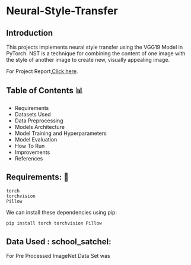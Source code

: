# Neural-Style-Transfer

## Introduction 
This projects implements neural style transfer using the VGG19 Model in PyTorch. NST is a technique for combining the content of one image with the style of another image to create new, visually appealing image.

For Project Report,[Click here](https://docs.google.com/document/d/1aMs9dBNpfnUQYe7WOupe4KDcikSqZIGcI6BF2hNMbnE/edit?usp=sharing).

## Table of Contents :bar_chart:
- Requirements
- Datasets Used
- Data Preprocessing
- Models Architecture
- Model Training and Hyperparameters
- Model Evaluation
- How To Run
- Improvements
- References

## Requirements: 🔔
``` 
torch
torchvision
Pillow
```
We can install these dependencies using pip:
```bash
pip install torch torchvision Pillow
```

## Data Used : school_satchel:
For Pre Processed ImageNet Data Set was 

